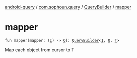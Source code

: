 [android-query](../../index.md) / [com.sophoun.query](../index.md) / [QueryBuilder](index.md) / [mapper](./mapper.md)

# mapper

`fun mapper(mapper: (`[`I`](index.md#I)`) -> `[`O`](index.md#O)`): `[`QueryBuilder`](index.md)`<`[`I`](index.md#I)`, `[`O`](index.md#O)`, `[`T`](index.md#T)`>`

Map each object from cursor to T


